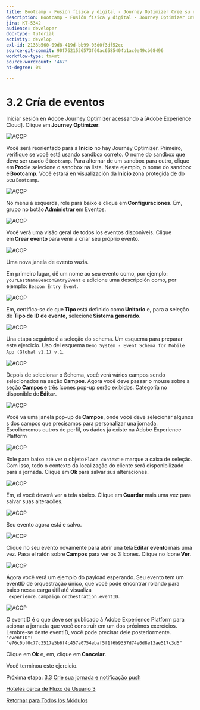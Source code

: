 ```yaml
---
title: Bootcamp - Fusión física y digital - Journey Optimizer Cree su evento - Argentina
description: Bootcamp - Fusión física y digital - Journey Optimizer Cree su evento - Argentina
jira: KT-5342
audience: developer
doc-type: tutorial
activity: develop
exl-id: 2133b560-09d8-419d-bb99-05d0f3df52cc
source-git-commit: 90f7621536573f60ac6585404b1ac0e49cb08496
workflow-type: tm+mt
source-wordcount: '467'
ht-degree: 0%

---
```


# 3.2 Cría de eventos

Iniciar sesión en Adobe Journey Optimizer acessando a [Adobe Experience Cloud]. Clique em **Journey Optimizer**.

![ACOP](./images/acophome.png)

Você será reorientado para a **Inicio** no hay Journey Optimizer. Primeiro, verifique se você está usando sandbox correto. O nome do sandbox que deve ser usado é `Bootcamp`. Para alternar de um sandbox para outro, clique em **Prod** e selecione o sandbox na lista. Neste ejemplo, o nome do sandbox é **Bootcamp**. Você estará en visualización da **Inicio** zona protegida de do seu `Bootcamp`.

![ACOP](./images/acoptriglp.png)

No menu à esquerda, role para baixo e clique em **Configuraciones**. Em, grupo no botão **Administrar** em Eventos.

![ACOP](./images/acopmenu.png)

Você verá uma visão geral de todos los eventos disponíveis. Clique em **Crear evento** para venir a criar seu próprio evento.

![ACOP](./images/emptyevent.png)

Uma nova janela de evento vazia.

Em primeiro lugar, dê um nome ao seu evento como, por ejemplo: `yourLastNameBeaconEntryEvent` e adicione uma descripción como, por ejemplo: `Beacon Entry Event`.

![ACOP](./images/eventdescription.png)

Em, certifica-se de que **Tipo** está definido como **Unitario** e, para a seleção de **Tipo de ID de evento**, selecione **Sistema generado**.

![ACOP](./images/eventidtype.png)

Una etapa seguinte é a seleção do schema. Um esquema para preparar este ejercicio. Uso del esquema `Demo System - Event Schema for Mobile App (Global v1.1) v.1`.

![ACOP](./images/eventschema.png)

Depois de selecionar o Schema, você verá vários campos sendo selecionados na seção **Campos**. Agora você deve passar o mouse sobre a seção **Campos** e três ícones pop-up serão exibidos. Categoría no disponible de **Editar**.

![ACOP](./images/eventpayload.png)

Você va uma janela pop-up de **Campos**, onde você deve selecionar algunos s dos campos que precisamos para personalizar una jornada. Escolheremos outros de perfil, os dados já existe na Adobe Experience Platform

![ACOP](./images/eventfields.png)

Role para baixo até ver o objeto `Place context` e marque a caixa de seleção. Com isso, todo o contexto da localização do cliente será disponibilizado para a jornada. Clique em **Ok** para salvar sus alteraciones.

![ACOP](./images/eventpayloadbr.png)

Em, el você deverá ver a tela abaixo. Clique em **Guardar** mais uma vez para salvar suas alterações.

![ACOP](./images/eventsave.png)

Seu evento agora está e salvo.

![ACOP](./images/eventdone.png)

Clique no seu evento novamente para abrir una tela **Editar evento** mais uma vez. Pasa el ratón sobre **Campos** para ver os 3 ícones. Clique no ícone **Ver**.

![ACOP](./images/viewevent.png)

Ágora você verá um ejemplo do payload esperando.
Seu evento tem um eventID de orquestração único, que você pode encontrar rolando para baixo nessa carga útil até visualiza `_experience.campaign.orchestration.eventID`.

![ACOP](./images/payloadeventID.png)

O eventID é o que deve ser publicado à Adobe Experience Platform para acionar a jornada que você construir em um dos próximos exercícios. Lembre-se deste eventID, você pode precisar dele posteriormente.
`"eventID": "e76c0bf0c77c3517e5b6f4c457a0754ebaf5f1f6b9357d74e0d8e13ae517c3d5"`

Clique em **Ok** e, em, clique em **Cancelar**.

Você terminou este ejercicio.

Próxima etapa: [3.3 Crie sua jornada e notificação push](./ex3.md)

[Hoteles cerca de Fluxo de Usuário 3](./uc3.md)

[Retornar para Todos los Módulos](../../overview.md)
